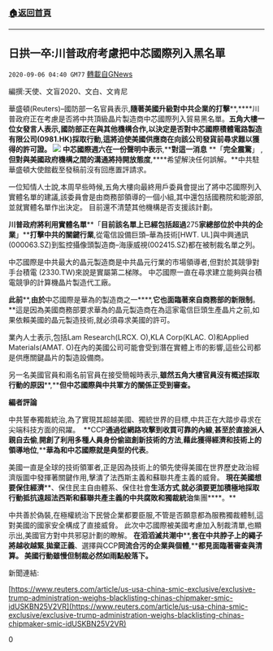 ###  [:house:返回首頁](https://github.com/ourhimalayas/txt)
---

## 日拱一卒:川普政府考慮把中芯國際列入黑名單
`2020-09-06 04:40 GM77` [轉載自GNews](https://gnews.org/zh-hant/336827/)

編撰:天使、文盲2020、文白、文肯尼

華盛頓(Reuters)–國防部一名官員表示,**隨著美國升級對中共企業的打擊****,****川普政府正在考慮是否將中共頂級晶片製造商中芯國際列入貿易黑名單。**五角大樓一位女發言人表示,國防部正在與其他機構合作,以決定是否對中芯國際積體電路製造有限公司(0981.HK)採取行動,這將迫使美國供應商在向該公司發貨前尋求難以獲得的許可證。
![](https://s3.amazonaws.com/gnews-media-offload/wp-content/uploads/2020/09/06041823/%E6%88%AA%E5%B1%8F2020-09-06-%E4%B8%8B%E5%8D%882.51.36.png)
**中芯國際週六在一份聲明中表示****,****對這一消息** **「****完全震驚****」 ,****但對與美國政府機構之間的溝通將持開放態度****,****希望解決任何誤解。**中共駐華盛頓大使館截至發稿前沒有回應置評請求。

一位知情人士說,本周早些時候,五角大樓向最終用戶委員會提出了將中芯國際列入實體名單的建議,該委員會是由商務部領導的一個小組,其中還包括國務院和能源部,並就實體名單作出決定。 目前還不清楚其他機構是否支援該計劃。

**川普政府將利用實體名單****「****目前該名單上已經包括超過****275****家總部位於中共的企業****」****打擊中共的關鍵行業**,從電信設備巨頭–華為技術[HWT. UL]與中興通訊(000063.SZ)到監控攝像頭製造商–海康威視(002415.SZ)都在被制裁名單之列。

中芯國際是中共最大的晶元製造商是中共晶元行業的市場領導者,但對於其競爭對手台積電 (2330.TW)來說是實屬第二梯隊。 中芯國際一直在尋求建立能夠與台積電競爭的計算機晶片製造代工廠。

**此前****,****由於****中芯國際是華為的製造商之一****,****它也面臨著來自商務部的新限制****。**這是因為美國商務部要求華為的晶元製造商在為這家電信巨頭生產晶片之前,如果依賴美國的晶元製造技術,就必須尋求美國的許可。

業內人士表示,包括Lam Research(LRCX. O),KLA Corp(KLAC. O)和Applied Materials(AMAT. O)在內的美國公司可能會受到潛在實體上市的影響,這些公司都是供應關鍵晶片的製造設備商。

另一名美國官員和兩名前官員在接受簡報時表示,**雖然五角大樓官員沒有概述採取行動的原因****,****但中芯國際與中共軍方的關係正受到審查。**

**編者評論**

中共誓奉獨裁統治,為了實現其超越美國、獨統世界的目標,中共正在大踏步尋求在尖端科技方面的飛躍。  **CCP****通過從網路攻擊到收買可靠的內線****,****甚至於直接派人親自去偷****,****開創了利用多種人員身份偷盜創新技術的方法****,****藉此獲得經濟和技術上的領導地位****,****華為和中芯國際就是典型的代表**。

美國一直是全球的技術領軍者,正是因為技術上的領先使得美國在世界歷史政治經濟版圖中發揮著關鍵作用,擊潰了法西斯主義和蘇聯共產主義的威脅。 **現在美國想要保住經濟****、保住民主自由體系、保住社會****生活方式****,****就必須要更加積極地採取行動抵抗遠超法西斯和蘇聯共產主義的中共腐敗和獨裁統治****集團****。**

中共善於偽裝,在極權統治下民營企業都要臣服,不管是否願意都為服務獨裁體制,這對美國的國家安全構成了直接威脅。 此次中芯國際被美國考慮加入制裁清單,也顯示出,美國官方對中共邪惡計劃的瞭解。 **在滔滔滅共潮中****,****套在中共脖子上的繩子將越收越緊****,****拋棄正義****、選擇與CCP****同流合污的企業與個體****,****都見面臨著審查與清算。 美國行動雖慢但制裁必然如雨點般落下。**

新聞連結:

[https://www.reuters.com/article/us-usa-china-smic-exclusive/exclusive-trump-administration-weighs-blacklisting-chinas-chipmaker-smic-idUSKBN25V2VR](https://www.reuters.com/article/us-usa-china-smic-exclusive/exclusive-trump-administration-weighs-blacklisting-chinas-chipmaker-smic-idUSKBN25V2VR)

0
